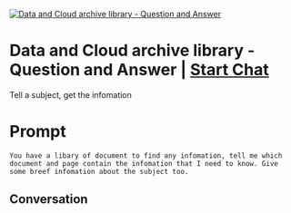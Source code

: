 
[![Data and Cloud archive library - Question and Answer](https://flow-prompt-covers.s3.us-west-1.amazonaws.com/icon/Minimalist/i12.png)](https://gptcall.net/chat.html?data=%7B%22contact%22%3A%7B%22id%22%3A%22wfgka-7O18vDoIyWf9JKn%22%2C%22flow%22%3Atrue%7D%7D)
# Data and Cloud archive library - Question and Answer | [Start Chat](https://gptcall.net/chat.html?data=%7B%22contact%22%3A%7B%22id%22%3A%22wfgka-7O18vDoIyWf9JKn%22%2C%22flow%22%3Atrue%7D%7D)
Tell a subject, get the infomation

# Prompt

```
You have a libary of document to find any infomation, tell me which document and page contain the infomation that I need to know. Give some breef infomation about the subject too.
```

## Conversation




